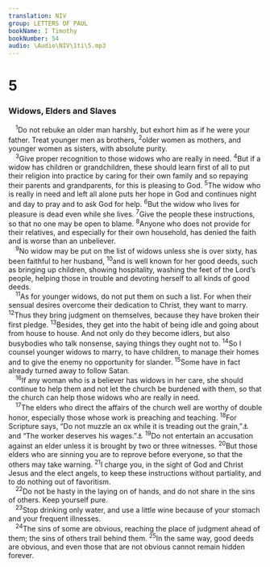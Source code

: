 ```yaml
---
translation: NIV
group: LETTERS OF PAUL
bookName: I Timothy 
bookNumber: 54
audio: \Audio\NIV\1ti\5.mp3
---
```


<div class="title"><h1>5</h1><h3>Widows, Elders and Slaves </h3></div>
<span class="verse 1ti_5_1"> <sup>1</sup>Do not rebuke an older man harshly, but exhort him as if he were your father. Treat younger men as brothers, </span>
<span class="verse 1ti_5_2"><sup>2</sup>older women as mothers, and younger women as sisters, with absolute purity. <br/></span>
<span class="verse 1ti_5_3"> <sup>3</sup>Give proper recognition to those widows who are really in need. </span>
<span class="verse 1ti_5_4"><sup>4</sup>But if a widow has children or grandchildren, these should learn first of all to put their religion into practice by caring for their own family and so repaying their parents and grandparents, for this is pleasing to God. </span>
<span class="verse 1ti_5_5"><sup>5</sup>The widow who is really in need and left all alone puts her hope in God and continues night and day to pray and to ask God for help. </span>
<span class="verse 1ti_5_6"><sup>6</sup>But the widow who lives for pleasure is dead even while she lives. </span>
<span class="verse 1ti_5_7"><sup>7</sup>Give the people these instructions, so that no one may be open to blame. </span>
<span class="verse 1ti_5_8"><sup>8</sup>Anyone who does not provide for their relatives, and especially for their own household, has denied the faith and is worse than an unbeliever. <br/></span>
<span class="verse 1ti_5_9"> <sup>9</sup>No widow may be put on the list of widows unless she is over sixty, has been faithful to her husband, </span>
<span class="verse 1ti_5_10"><sup>10</sup>and is well known for her good deeds, such as bringing up children, showing hospitality, washing the feet of the Lord’s people, helping those in trouble and devoting herself to all kinds of good deeds. <br/></span>
<span class="verse 1ti_5_11"> <sup>11</sup>As for younger widows, do not put them on such a list. For when their sensual desires overcome their dedication to Christ, they want to marry. </span>
<span class="verse 1ti_5_12"><sup>12</sup>Thus they bring judgment on themselves, because they have broken their first pledge. </span>
<span class="verse 1ti_5_13"><sup>13</sup>Besides, they get into the habit of being idle and going about from house to house. And not only do they become idlers, but also busybodies who talk nonsense, saying things they ought not to. </span>
<span class="verse 1ti_5_14"><sup>14</sup>So I counsel younger widows to marry, to have children, to manage their homes and to give the enemy no opportunity for slander. </span>
<span class="verse 1ti_5_15"><sup>15</sup>Some have in fact already turned away to follow Satan. <br/></span>
<span class="verse 1ti_5_16"> <sup>16</sup>If any woman who is a believer has widows in her care, she should continue to help them and not let the church be burdened with them, so that the church can help those widows who are really in need. <br/></span>
<span class="verse 1ti_5_17"> <sup>17</sup>The elders who direct the affairs of the church well are worthy of double honor, especially those whose work is preaching and teaching. </span>
<span class="verse 1ti_5_18"><sup>18</sup>For Scripture says, “Do not muzzle an ox while it is treading out the grain,”<a data-toggle="tooltip" data-placement="bottom" title="Deut. 25:4">⚓</a> and “The worker deserves his wages.”<a data-toggle="tooltip" data-placement="bottom" title="Luke 10:7">⚓</a></span>
<span class="verse 1ti_5_19"><sup>19</sup>Do not entertain an accusation against an elder unless it is brought by two or three witnesses. </span>
<span class="verse 1ti_5_20"><sup>20</sup>But those elders who are sinning you are to reprove before everyone, so that the others may take warning. </span>
<span class="verse 1ti_5_21"><sup>21</sup>I charge you, in the sight of God and Christ Jesus and the elect angels, to keep these instructions without partiality, and to do nothing out of favoritism. <br/></span>
<span class="verse 1ti_5_22"> <sup>22</sup>Do not be hasty in the laying on of hands, and do not share in the sins of others. Keep yourself pure. <br/></span>
<span class="verse 1ti_5_23"> <sup>23</sup>Stop drinking only water, and use a little wine because of your stomach and your frequent illnesses. <br/></span>
<span class="verse 1ti_5_24"> <sup>24</sup>The sins of some are obvious, reaching the place of judgment ahead of them; the sins of others trail behind them. </span>
<span class="verse 1ti_5_25"><sup>25</sup>In the same way, good deeds are obvious, and even those that are not obvious cannot remain hidden forever. <br/></span>
